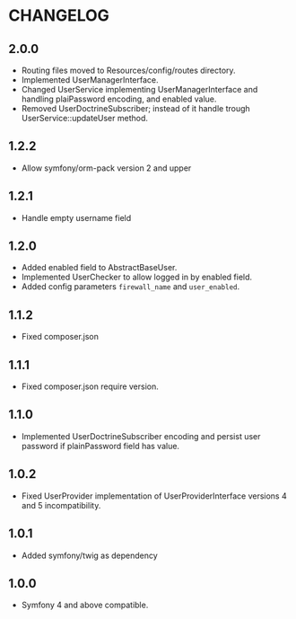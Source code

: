 # CHANGELOG

2.0.0
-----

* Routing files moved to Resources/config/routes directory.
* Implemented UserManagerInterface.
* Changed UserService implementing UserManagerInterface and handling plaiPassword encoding, and enabled value. 
* Removed UserDoctrineSubscriber; instead of it handle trough UserService::updateUser method.

1.2.2
-----
* Allow symfony/orm-pack version 2 and upper 

1.2.1
-----
* Handle empty username field

1.2.0
-----
* Added enabled field to AbstractBaseUser.
* Implemented UserChecker to allow logged in by enabled field.
* Added config parameters `firewall_name` and `user_enabled`.

1.1.2
-----
* Fixed composer.json

1.1.1
-----
* Fixed composer.json require version.

1.1.0
-----
* Implemented UserDoctrineSubscriber encoding and persist user password if plainPassword field has value.

1.0.2
-----
* Fixed UserProvider implementation of UserProviderInterface versions 4 and 5 incompatibility.

1.0.1
-----
* Added symfony/twig as dependency

1.0.0
-----
* Symfony 4 and above compatible. 